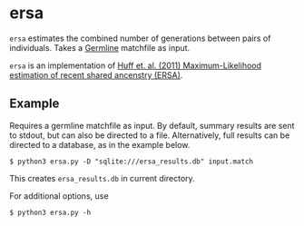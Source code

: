 # ersa
`ersa` estimates the combined number of generations between pairs of individuals.  Takes a [Germline](http://www1.cs.columbia.edu/~gusev/germline/) matchfile as input.

`ersa` is an implementation of [Huff et. al. (2011) Maximum-Likelihood estimation of recent shared ancenstry (ERSA)](http://genome.cshlp.org/content/21/5/768.full).

## Example
Requires a germline matchfile as input.  By default, summary results are sent to stdout, but can also be directed to a file.  Alternatively, full results can be directed to a database, as in the example below.

    $ python3 ersa.py -D "sqlite:///ersa_results.db" input.match

This creates `ersa_results.db` in current directory.

For additional options, use

    $ python3 ersa.py -h
